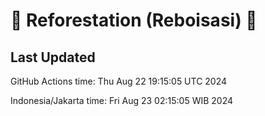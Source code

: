 
# 🌳 Reforestation (Reboisasi) 🌲

## Last Updated

GitHub Actions time: Thu Aug 22 19:15:05 UTC 2024

Indonesia/Jakarta time: Fri Aug 23 02:15:05 WIB 2024
